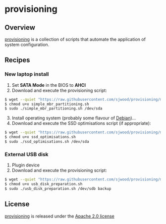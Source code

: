 # provisioning

## Overview

[provisioning][1] is a collection of scripts that automate the application of system configuration.

## Recipes

### New laptop install

  1. Set **SATA Mode** in the BIOS to **AHCI**
  2. Download and execute the provisioning script:
```bash
$ wget --quiet "https://raw.githubusercontent.com/sjwood/provisioning/master/simple_mbr_partitioning.sh"
$ chmod u+x simple_mbr_partitioning.sh
$ sudo ./simple_mbr_partitioning.sh /dev/sda
```
  3. Install operating system (probably some flavour of [Debian][2])...
  4. Download and execute the SSD optimisations script (if appropriate):
```bash
$ wget --quiet "https://raw.githubusercontent.com/sjwood/provisioning/master/ssd_optimisations.sh"
$ chmod u+x ssd_optimisations.sh
$ sudo ./ssd_optimisations.sh /dev/sda
```

### External USB disk

  1. Plugin device
  2. Download and execute the provisioning script:
```bash
$ wget --quiet "https://raw.githubusercontent.com/sjwood/provisioning/master/usb_disk_preparation.sh"
$ chmod u+x usb_disk_preparation.sh
$ sudo ./usb_disk_preparation.sh /dev/sdb backup
```

## License

[provisioning][1] is released under the [Apache 2.0 license][3]

  [1]: https://github.com/sjwood/provisioning
  [2]: https://www.debian.org
  [3]: http://opensource.org/licenses/Apache-2.0

